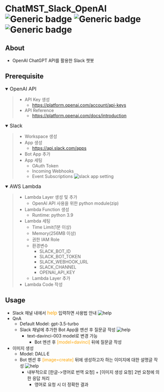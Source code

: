 # ChatMST_Slack_OpenAI ![Generic badge](https://img.shields.io/badge/OpenAI-blue.svg) ![Generic badge](https://img.shields.io/badge/python-AWS_Lambda-darkgreen.svg) ![Generic badge](https://img.shields.io/badge/Slack-purple.svg) 

## About
* OpenAI ChatGPT API를 활용한 Slack 챗봇

## Prerequisite
<details open>
<summary><font size="3em">OpenAI API</font></summary>
<div markdown="1">

> * API Key 생성
>   * https://platform.openai.com/account/api-keys
> * API Reference
>   * https://platform.openai.com/docs/introduction

</div>
</details>

<details open>
<summary><font size="3em">Slack</font></summary>
<div markdown="1">

> * Workspace 생성
> * App 생성
>   * https://api.slack.com/apps
> * Bot App 추가
> * App 세팅
>   * OAuth Token
>   * Incoming Webhooks
>   * Event Subscriptions
  ![slack app setting](https://user-images.githubusercontent.com/40586079/230657106-071a7f31-a3cf-4b2f-b5b6-eb61943b1366.png)

</div>
</details>

<details open>
<summary><font size="3em">AWS Lambda</font></summary>
<div markdown="1">

> * Lambda Layer 생성 및 추가
>   * OpenAI API 사용을 위한 python module(zip)
> * Lambda Function 생성
>   * Runtime: python 3.9
> * Lambda 세팅
>   * Time Limit(1분 이상)
>   * Memory(256MB 이상)
>   * 권한 IAM Role
>   * 환경변수
>     * SLACK_BOT_ID
>     * SLACK_BOT_TOKEN
>     * SLACK_WEBHOOK_URL
>     * SLACK_CHANNEL
>     * OPENAI_API_KEY
>   * Lambda Layer 추가
>  * Lambda Code 작성
  
## Usage
* Slack 채널 내에서 <font size='3em' color="orange">help</font> 입력하면 사용법 안내
  ![help](https://user-images.githubusercontent.com/40586079/230657323-16037253-82ad-4e1b-9c57-cfe25431ef95.png)
* QnA
  * Default Model: gpt-3.5-turbo
  * Slack 채널에 추가한 Bot App을 멘션 후 질문글 작성
  ![help](https://user-images.githubusercontent.com/40586079/230658169-f7d820ad-9594-4de8-b425-6fcfdd2c57f2.png)
    * text-davinci-003 model로 변경 가능
      * Bot 멘션 후 <font color="orange">[model=davinci]</font> 뒤에 질문글 작성
* 이미지 생성
  * Model: DALL·E
  * Bot 멘션 후 <font color="orange">[image=create]</font> 뒤에 생성하고자 하는 이미지에 대한 설명글 작성
  ![help](https://user-images.githubusercontent.com/40586079/230657490-ab5652a5-c1f7-41fe-84dd-2a8c76f04fe8.png)
    * 내부적으로 [한글->영어로 번역 요청] + [이미지 생성 요청] 2번 요청에 의한 응답 처리
      * 영어로 요청 시 더 정확한 결과